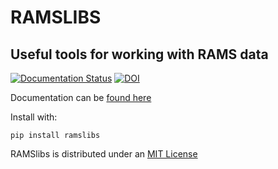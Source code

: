 # RAMSLIBS 
## Useful tools for working with RAMS data

[![Documentation Status](https://readthedocs.org/projects/ramslibs/badge/?version=stable)](https://ramslibs.readthedocs.io/en/latest/?badge=stable)
[![DOI](https://zenodo.org/badge/176599749.svg)](https://zenodo.org/badge/latestdoi/176599749)



Documentation can be [found here](https://ramslibs.readthedocs.io/en/stable)

Install with:
```
pip install ramslibs
``` 
RAMSlibs is distributed under an [MIT License](LICENSE)
